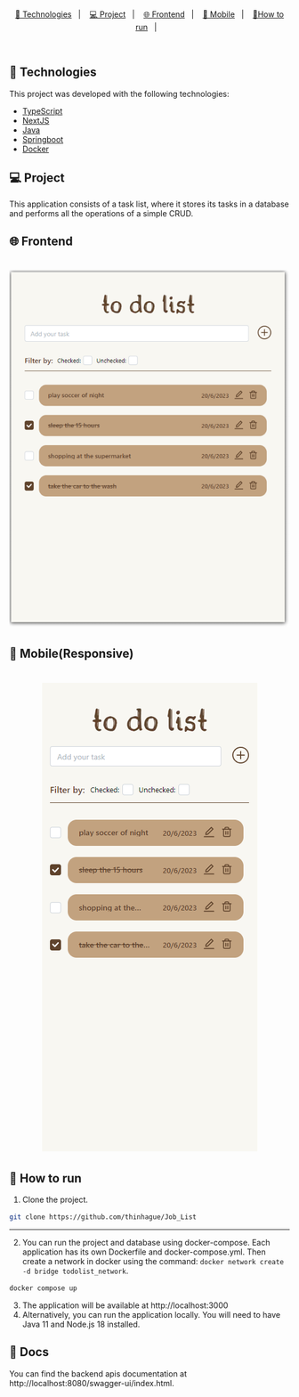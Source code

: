 
<p align="center">
  <a href="#-technologies">🚀 Technologies</a>&nbsp;&nbsp;&nbsp;|&nbsp;&nbsp;&nbsp;
  <a href="#-project">💻 Project</a>&nbsp;&nbsp;&nbsp;|&nbsp;&nbsp;&nbsp;
  <a href="#-frontend">🌐 Frontend</a>&nbsp;&nbsp;&nbsp;|&nbsp;&nbsp;&nbsp;
  <a href="#-mobile(Responsive)">📱 Mobile</a>&nbsp;&nbsp;&nbsp;|&nbsp;&nbsp;&nbsp;
  <a href="#-how-to-run">🔖How to run</a>&nbsp;&nbsp;&nbsp;|&nbsp;&nbsp;&nbsp;
</p>

<br>

## 🚀 Technologies

This project was developed with the following technologies:

- [TypeScript]()
- [NextJS]()
- [Java]()
- [Springboot]()
- [Docker]()

## 💻 Project
This application consists of a task list, where it stores its tasks in a database and performs all the operations of a simple CRUD.



## 🌐 Frontend
<h1 align="center">
    <img  src="./todolist-front/src/assets/todolist-desk.PNG" />
</h1>

## 📱 Mobile(Responsive)
<h1 align="center">
    <img  src="./todolist-front/src/assets/todolist-mob.PNG" />
</h1>

    
## 🔖 How to run

1. Clone the project.

```sh
git clone https://github.com/thinhague/Job_List
```
---
2. You can run the project and database using docker-compose. Each application has its own Dockerfile and docker-compose.yml. 
Then create a network in docker using the command: `docker network create -d bridge todolist_network`.

```sh
docker compose up
```
3. The application will be available at http://localhost:3000
4. Alternatively, you can run the application locally. You will need to have Java 11 and Node.js 18 installed.

## 🔖 Docs
You can find the backend apis documentation at http://localhost:8080/swagger-ui/index.html.

